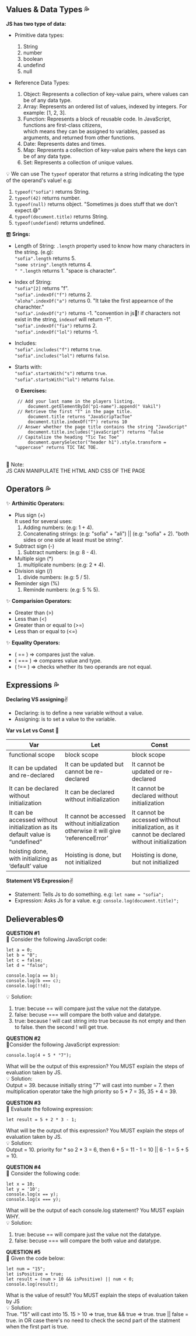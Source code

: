 ## Values & Data Types :sweat_drops:
**JS has two type of data:**
- Primitive data types:
    1. String
    2. number
    3. boolean
    4. undefind
    5. null
       
- Reference Data Types:
    1. Object: Represents a collection of key-value pairs, where values can be of any data type.
    2. Array: Represents an ordered list of values, indexed by integers. For example: [1, 2, 3].
    3. Function: Represents a block of reusable code. In JavaScript, functions are first-class citizens,<br/>
       which means they can be assigned to variables, passed as arguments, and returned from other functions.
    4. Date: Represents dates and times.
    5. Map: Represents a collection of key-value pairs where the keys can be of any data type.
    6. Set: Represents a collection of unique values.
  
💡 We can use The `typeof` operator that returns a string indicating the type of the operand's value! e.g:
 1. `typeof("sofia")` returns String.
 2. `typeof(42)` returns number.
 3. `typeof(null)` returns object. "Sometimes js does stuff that we don't expect.:sweat_smile:"
 4. `typeof(document.title)` returns String.
 5. `typeof(undefiend)` returns undefined.

:ab: **Srings:**
- Length of String:
`.length` property used to know how many characters in the string. 
(e.g):
<br/>`"sofia".length` returns 5.
<br/>`"some string".length` returns 4.
<br/>`" ".length` returns 1. "space is character".

- Index of String:
<br/>`"sofia"[2]` returns "f".
<br/>`"sofia".indexOf("f")` returns 2.
<br/>`"aloha".indexOf("a")` returns 0. "It take the first appearnce of the charachter."
<br/>`"sofia".indexOf("z")` returns -1. "convention in js🚩! if characters not exist in the string, `indexof` will return -1".
<br/>`"sofia".indexOf("fia")` returns 2.
<br/>`"sofia".indexOf("lol")` returns -1. 

- Includes:
<br/>`"sofia".includes("f")` returns `true`.
<br/>`"sofia".includes("lol")` returns `false`.

- Starts with:
<br/>`"sofia".startsWith("s")` returns `true`.
<br/>`"sofia".startsWith("lol")` returns `false`.

  ⚙️ **Exercises:**
   ```
    // Add your last name in the players listing.
        document.getElementById("p1-name").append(" Vakil")
    // Retrieve the first "T" in the page title.
        document.title returns "JavaScripTacToe"
        document.title.indexOf("T") returns 10
    // Answer whether the page title contains the string "JavaScript"
        document.title.includes("javaScript") returns "false
    // Capitalize the heading "Tic Tac Toe"
        document.querySelector("header h1").style.transform = "uppercase" returns TIC TAC TOE. 
<br/>
💌 Note:
    <br/>JS CAN MANIPULATE THE HTML AND CSS OF THE PAGE


## Operators :sweat_drops:
✨ **Arthimitic Operators:**
- Plus sign (+) 
<br/>It used for several uses:
    1. Adding numbers: (e.g: 1 + 4).
    2. Concatenating strings: (e.g: "sofia" + "ali") || (e.g: "sofia" + 2). "both sides or one side at least must be string".
- Subtract sign (-)
    1. Subtract numbers: (e.g: 8 - 4).
- Multiple sign (*)
    1. multiplicate numbers: (e.g: 2 * 4).
- Division sign (/)
    1. divide numbers: (e.g: 5 / 5).
- Reminder sign (%)
    1. Reminde numbers: (e.g: 5 % 5).
  
✨ **Comparision Operators:**
- Greater than (>)
- Less than (<)
- Greater than or equal to (>=)
- Less than or equal to (<=)

✨ **Equality Operators:**
-  ( == ) => compares just the value.
-  ( === ) => compares value and type.
-  ( !== ) => checks whether its two operands are not equal.

## Expressions :sweat_drops:
**Declaring VS assigning**:v:
- Declaring: is to define a new variable without a value.
- Assigning: is to set a value to the variable.

**Var vs Let vs Const** :dolphin:

| Var | Let | Const |
| ----| ----| ----- |
| functional scope | block scope | block scope |
| It can be updated and re-declared | It can be updated but cannot be re-declared | It cannot be updated or re-declared |
| It can be declared without initialization | It can be declared without initialization | It cannot be declared without initialization |
| It can be accessed without initialization as its default value is “undefined” | It cannot be accessed without initialization otherwise it will give ‘referenceError’ | It cannot be accessed without initialization, as it cannot be declared without initialization |
| hoisting done, with initializing as ‘default’ value | Hoisting is done, but not initialized | Hoisting is done, but not initialized |

**Statement VS Expression**:v:
- Statement: Tells Js to do something. e.g: `let name = "sofia";`
- Expression: Asks Js for a value. e.g: `console.log(document.title)";`

## Delieverables⚙️
**QUESTION #1**<br/>
🎃 Consider the following JavaScript code:
```
let a = 0;
let b = "0";
let c = false;
let d = "false";

console.log(a == b);
console.log(b === c);
console.log(!!d);
```
💡 Solution:<br/>
1. true: becuse == will compare just the value not the datatype.
2. false: becuse === will compare the both value and datatype.
3. true: because ! will cast string into true because its not empty and then to false. then the second ! will get true.<br/>

**QUESTION #2**<br/>
🎃Consider the following JavaScript expression:
```
console.log(4 + 5 * "7");
```
What will be the output of this expression? You MUST explain the steps of evaluation taken by JS.<br/>
💡 Solution:<br/>
Output = 39. because initially string "7" will cast into number = 7. then multiplication operator take the high priority so 5 * 7 = 35, 35 + 4 = 39.<br/>

**QUESTION #3**<br/>
🎃 Evaluate the following expression:
```
let result = 5 + 2 * 3 - 1;
```
What will be the output of this expression? You MUST explain the steps of evaluation taken by JS.<br/>
💡 Solution:<br/>
Output = 10. priority for * so 2 * 3 = 6, then 6 + 5 = 11 - 1 = 10 || 6 - 1 = 5 + 5 = 10.<br/>

**QUESTION #4**<br/>
🎃 Consider the following code:
```
let x = 10;
let y = '10';
console.log(x == y);
console.log(x === y);
```
What will be the output of each console.log statement? You MUST explain WHY.<br/>
💡 Solution:<br/>
1. true: becuse == will compare just the value not the datatype.
2. false: becuse === will compare the both value and datatype.<br/>

**QUESTION #5**<br/>
🎃 Given the code below:
```
let num = "15";
let isPositive = true;
let result = (num > 10 && isPositive) || num < 0;
console.log(result);
```
What is the value of result? You MUST explain the steps of evaluation taken by JS<br/>
💡 Solution:<br/>
True. "15" will cast into 15. 15 > 10 => true, true && true => true. true || false = true. in OR case there's no need to check  the secnd part of the statment when the first part is true. 

